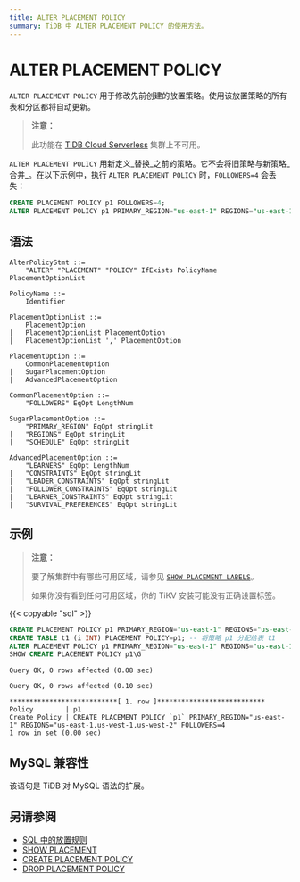 ```yaml
---
title: ALTER PLACEMENT POLICY
summary: TiDB 中 ALTER PLACEMENT POLICY 的使用方法。
---
```


# ALTER PLACEMENT POLICY

`ALTER PLACEMENT POLICY` 用于修改先前创建的放置策略。使用该放置策略的所有表和分区都将自动更新。

> **注意：**
>
> 此功能在 [TiDB Cloud Serverless](https://docs.pingcap.com/tidbcloud/select-cluster-tier#tidb-cloud-serverless) 集群上不可用。

`ALTER PLACEMENT POLICY` 用新定义_替换_之前的策略。它不会将旧策略与新策略_合并_。在以下示例中，执行 `ALTER PLACEMENT POLICY` 时，`FOLLOWERS=4` 会丢失：

```sql
CREATE PLACEMENT POLICY p1 FOLLOWERS=4;
ALTER PLACEMENT POLICY p1 PRIMARY_REGION="us-east-1" REGIONS="us-east-1,us-west-1";
```

## 语法

```ebnf+diagram
AlterPolicyStmt ::=
    "ALTER" "PLACEMENT" "POLICY" IfExists PolicyName PlacementOptionList

PolicyName ::=
    Identifier

PlacementOptionList ::=
    PlacementOption
|   PlacementOptionList PlacementOption
|   PlacementOptionList ',' PlacementOption

PlacementOption ::=
    CommonPlacementOption
|   SugarPlacementOption
|   AdvancedPlacementOption

CommonPlacementOption ::=
    "FOLLOWERS" EqOpt LengthNum

SugarPlacementOption ::=
    "PRIMARY_REGION" EqOpt stringLit
|   "REGIONS" EqOpt stringLit
|   "SCHEDULE" EqOpt stringLit

AdvancedPlacementOption ::=
    "LEARNERS" EqOpt LengthNum
|   "CONSTRAINTS" EqOpt stringLit
|   "LEADER_CONSTRAINTS" EqOpt stringLit
|   "FOLLOWER_CONSTRAINTS" EqOpt stringLit
|   "LEARNER_CONSTRAINTS" EqOpt stringLit
|   "SURVIVAL_PREFERENCES" EqOpt stringLit
```

## 示例

> **注意：**
>
> 要了解集群中有哪些可用区域，请参见 [`SHOW PLACEMENT LABELS`](/sql-statements/sql-statement-show-placement-labels.md)。
>
> 如果你没有看到任何可用区域，你的 TiKV 安装可能没有正确设置标签。

{{< copyable "sql" >}}

```sql
CREATE PLACEMENT POLICY p1 PRIMARY_REGION="us-east-1" REGIONS="us-east-1,us-west-1";
CREATE TABLE t1 (i INT) PLACEMENT POLICY=p1; -- 将策略 p1 分配给表 t1
ALTER PLACEMENT POLICY p1 PRIMARY_REGION="us-east-1" REGIONS="us-east-1,us-west-1,us-west-2" FOLLOWERS=4; -- t1 的规则将自动更新。
SHOW CREATE PLACEMENT POLICY p1\G
```

```
Query OK, 0 rows affected (0.08 sec)

Query OK, 0 rows affected (0.10 sec)

***************************[ 1. row ]***************************
Policy        | p1
Create Policy | CREATE PLACEMENT POLICY `p1` PRIMARY_REGION="us-east-1" REGIONS="us-east-1,us-west-1,us-west-2" FOLLOWERS=4
1 row in set (0.00 sec)
```

## MySQL 兼容性

该语句是 TiDB 对 MySQL 语法的扩展。

## 另请参阅

* [SQL 中的放置规则](/placement-rules-in-sql.md)
* [SHOW PLACEMENT](/sql-statements/sql-statement-show-placement.md)
* [CREATE PLACEMENT POLICY](/sql-statements/sql-statement-create-placement-policy.md)
* [DROP PLACEMENT POLICY](/sql-statements/sql-statement-drop-placement-policy.md)
